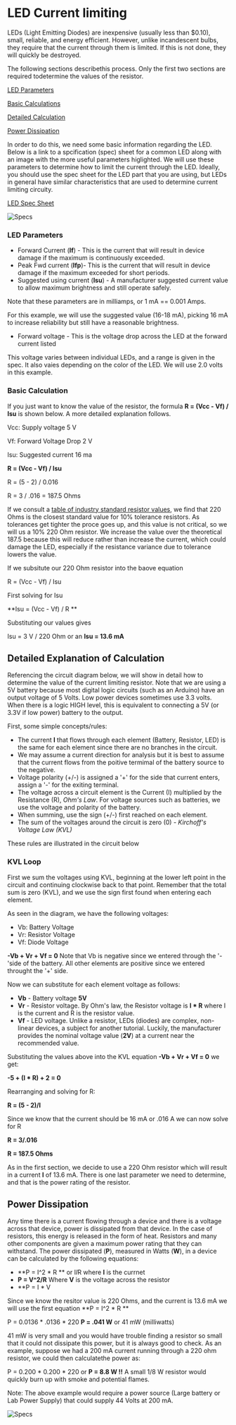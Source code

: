 
# LED Current limiting

LEDs (Light Emitting Diodes) are inexpensive (usually less than $0.10), small, reliable, and energy efficient.  However, unlike incandescent bulbs, they require that the current through them is limited.  If this is not done, they will quickly be destroyed.

The following sections describethis process. Only the first two sections are required todetermine the values of the resistor.

[LED Parameters](./LED%20Current%20Limiting.md#led-parameters)

[Basic Calculations](./LED%20Current%20Limiting.md#basic-calculation)

[Detailed Calculation](./LED%20Current%20Limiting.md#detailed-explanation-of-calculation)

[Power Dissipation](./LED%20Current%20Limiting.md#power-dissipation)


In order to do this, we need some basic information regarding the LED.  Below is a link to a spcification (spec) sheet for a common LED along with an image with the more useful parameters higlighted.  We will use these parameters to determine how to limit the current through the LED.  Ideally, you should use the spec sheet for the LED part that you are using, but LEDs in general have similar characteristics that are used to determine current limiting circuity.

[LED Spec Sheet](./COM-09590-YSL-R531R3D-D2.pdf)

![Specs](./img/LED%20Characteristics.PNG)

### LED Parameters

* Forward Current (**If**) - This is the current that will result in device damage if the maximum is continuously exceeded.
* Peak Fwd current (**Ifp**)- This is the current that will result in device damage if the maximum exceeded for short periods.
* Suggested using current (**Isu**) - A manufacturer suggested current value to allow maximum brightness and still operate safely.  

Note that these parameters are in milliamps, or 1 mA == 0.001 Amps.

For this example, we will use the suggested value (16-18 mA), picking 16 mA to increase reliability but still have a reasonable brightness.

* Forward voltage - This is the voltage drop across the LED at the forward current listed

This voltage varies between individual LEDs, and a range is given in the spec.  It also vaies depending on the color of the LED. We will use 2.0 volts in this example.

### Basic Calculation

If you just want to know the value of the resistor, the formula **R = (Vcc - Vf) / Isu** is shown below. A more detailed explanation follows.

Vcc: Supply voltage 5 V

Vf: Forward Voltage Drop 2 V

Isu:  Suggested current 16 ma

**R = (Vcc - Vf) / Isu**

R = (5 - 2) / 0.016

R = 3 / .016 = 187.5 Ohms

If we consult a [table of industry standard resistor values](https://eepower.com/resistor-guide/resistor-standards-and-codes/resistor-values/), we find that 220 Ohms is the closest standard value for 10% tolerance resistors.  As tolerances get tighter the proce goes up, and this value is not critical, so we will us a 10% 220 Ohm resistor.  We increase the value over the theoretical 187.5 because this will reduce rather than increase the current, which could damage the LED, especially if the resistance variance due to tolerance lowers the value.

If we subsitute our 220 Ohm resistor into the baove equation

  R = (Vcc - Vf) / Isu

First solving for Isu  

  **Isu = (Vcc - Vf) / R **

Substituting our values gives
  
  Isu = 3 V / 220 Ohm  or an **Isu = 13.6 mA**

## Detailed Explanation of Calculation

Referencing the circuit diagram below, we will show in detail how to determine the value of the current limiting resistor. Note that we are using a 5V battery because most digital logic circuits (such as an Arduino) have an output voltage of 5 Volts.  Low power devices sometimes use 3.3 volts. When there is a logic HIGH level, this is equivalent to connecting a 5V (or 3.3V if low power) battery to the output.

First, some simple concepts/rules:

- The current **I** that flows through each element (Battery, Resistor, LED) is the same for each element since there are no branches in the circuit.  
- We may assume a current direction for analysis but it is best to assume that the current flows from the poitive termimal of the battery source to the negative.
- Voltage polarity (+/-) is assigned a '+' for the side that current enters, assign a '-' for the exiting terminal. 
- The voltage across a circuit element is the Current (I) multiplied by the Resistance (R), *Ohm's Law*. For voltage sources such as batteries, we use the voltage and polarity of the battery.
- When summing, use the sign (+/-) first reached on each element.
- The sum of the voltages around the circuit is zero (0) - *Kirchoff's Voltage Law (KVL)*

These rules are illustrated in the circuit below

### KVL Loop

First we sum the voltages using KVL, beginning at the lower left point in the circuit and continuing clockwise back to that point.  Remember that the total sum is zero (KVL), and we use the sign first found when entering each element.

As seen in the diagram, we have the following voltages:

* Vb: Battery Voltage
* Vr: Resistor Voltage 
* Vf: Diode Voltage

**-Vb + Vr + Vf = 0**  Note that Vb is negative since we entered through the '-'side of the battery. All other elements are positive since we entered throught the '+' side.


Now we can substitute for each element voltage as follows:

* **Vb** - Battery voltage **5V**
* **Vr** - Resistor voltage. By Ohm's law, the Resistor voltage is **I * R** where I is the current and R is the resistor value.
* **Vf** - LED voltage.  Unlike a resistor, LEDs (diodes) are complex, non-linear devices, a subject for another tutorial.  Luckily, the manufacturer provides the nominal voltage value (**2V**) at a current near the recommended value.


Substituting the values above into the KVL equation **-Vb + Vr + Vf = 0** we get:

**-5 + (I * R)  + 2 = 0**

Rearranging and solving for R:

**R = (5 - 2)/I**

Since we know that the current should be 16 mA or .016 A we can now solve for R

**R = 3/.016**

**R = 187.5 Ohms**

As in the first section, we decide to use a 220 Ohm resistor which will result in a current **I** of 13.6 mA.  There is one last parameter we need to determine, and that is the power rating of the resistor.

## Power Dissipation

Any time there is a current flowing through a device and there is a voltage across that device, power is dissipated from that device.  In the case of resistors, this energy is released in the form of heat.  Resistors and many other components are given a maximum power rating that they can withstand.  The power dissipated (**P**), measured in Watts (**W**), in a device can be calculated by the following equations:

* **P = I^2 * R ** or I*I*R where **I** is the currnet 
* **P = V^2/R** Where **V** is the voltage across the resistor
* **P = I * V 

Since we know the resitor value is 220 Ohms, and the current is 13.6 mA we will use the first equation **P = I^2 * R **

P = 0.0136 * .0136 * 220
**P = .041 W** or 41 mW (milliwatts)

41 mW is very small and you would have trouble finding a resistor so small that it could not dissipate this power, but it is always good to check. 
As an example, suppose we had a 200 mA current running through a 220 ohm resistor, we could then calculatethe power as:

P = 0.200 * 0.200 * 220 or 
**P = 8.8 W !!** 
A small 1/8 W resistor would quickly burn up with smoke and potential flames.

Note: The above example would require a power source (Large battery or Lab Power Supply) that could supply 44 Volts at 200 mA.

![Specs](./img/LEDCurLimitSchem.png)


